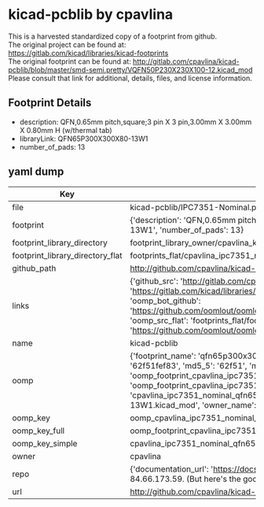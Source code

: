 # kicad-pcblib by cpavlina  
This is a harvested standardized copy of a footprint from github.  
The original project can be found at:  
https://gitlab.com/kicad/libraries/kicad-footprints  
The original footprint can be found at:
http://gitlab.com/cpavlina/kicad-pcblib/blob/master/smd-semi.pretty/VQFN50P230X230X100-12.kicad_mod
Please consult that link for additional, details, files, and license information.  
## Footprint Details
* description: QFN,0.65mm pitch,square;3 pin X 3 pin,3.00mm X 3.00mm X 0.80mm H (w/thermal tab)  
* libraryLink: QFN65P300X300X80-13W1  
* number_of_pads: 13  
## yaml dump  
| Key | Value |  
| --- | --- |  
| file | kicad-pcblib/IPC7351-Nominal.pretty/QFN65P300X300X80-13W1.kicad_mod |  
| footprint | {'description': 'QFN,0.65mm pitch,square;3 pin X 3 pin,3.00mm X 3.00mm X 0.80mm H (w/thermal tab)', 'libraryLink': 'QFN65P300X300X80-13W1', 'number_of_pads': 13} |  
| footprint_library_directory | footprint_library_owner/cpavlina_kicad-pcblib |  
| footprint_library_directory_flat | footprints_flat/cpavlina_ipc7351_nominal_qfn65p300x300x80_13w1/working |  
| github_path | http://github.com/cpavlina/kicad-pcblib/blob/master/IPC7351-Nominal.pretty/QFN65P300X300X80-13W1.kicad_mod |  
| links | {'github_src': 'http://gitlab.com/cpavlina/kicad-pcblib/blob/master/smd-semi.pretty/VQFN50P230X230X100-12.kicad_mod', 'github_src_repo': 'https://gitlab.com/kicad/libraries/kicad-footprints', 'oomp_bot': 'footprints/cpavlina_ipc7351_nominal_qfn65p300x300x80_13w1/working', 'oomp_bot_github': 'https://github.com/oomlout/oomlout_oomp_footprint_bot/tree/main/footprints/cpavlina_ipc7351_nominal_qfn65p300x300x80_13w1/working', 'oomp_src_flat': 'footprints_flat/footprints_flat/cpavlina_ipc7351_nominal_qfn65p300x300x80_13w1/working', 'oomp_src_flat_github': 'https://github.com/oomlout/oomlout_oomp_footprint_src/tree/main/footprints_flat/cpavlina_ipc7351_nominal_qfn65p300x300x80_13w1/working'} |  
| name | kicad-pcblib |  
| oomp | {'footprint_name': 'qfn65p300x300x80_13w1', 'library_name': 'ipc7351_nominal', 'md5': '62f51fef8329a4f6efa8815907c586c7', 'md5_10': '62f51fef83', 'md5_5': '62f51', 'md5_6': '62f51f', 'oomp_key': 'oomp_cpavlina_ipc7351_nominal_qfn65p300x300x80_13w1', 'oomp_key_extra': 'oomp_footprint_cpavlina_ipc7351_nominal_qfn65p300x300x80_13w1', 'oomp_key_full': 'oomp_footprint_cpavlina_ipc7351_nominal_qfn65p300x300x80_13w1_62f51f', 'oomp_key_simple': 'cpavlina_ipc7351_nominal_qfn65p300x300x80_13w1', 'original_filename': 'kicad-pcblib/IPC7351-Nominal.pretty/QFN65P300X300X80-13W1.kicad_mod', 'owner_name': 'cpavlina'} |  
| oomp_key | oomp_cpavlina_ipc7351_nominal_qfn65p300x300x80_13w1 |  
| oomp_key_full | oomp_footprint_cpavlina_ipc7351_nominal_qfn65p300x300x80_13w1 |  
| oomp_key_simple | cpavlina_ipc7351_nominal_qfn65p300x300x80_13w1 |  
| owner | cpavlina |  
| repo | {'documentation_url': 'https://docs.github.com/rest/overview/resources-in-the-rest-api#rate-limiting', 'message': "API rate limit exceeded for 84.66.173.59. (But here's the good news: Authenticated requests get a higher rate limit. Check out the documentation for more details.)"} |  
| url | http://github.com/cpavlina/kicad-pcblib |  

